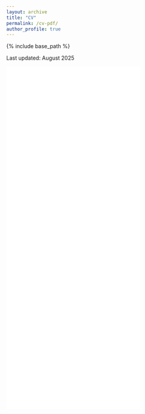 ```yaml
---
layout: archive
title: "CV"
permalink: /cv-pdf/
author_profile: true
---
```


{% include base_path %}

Last updated: August 2025

<div>
<iframe 
    src="{{ site.url }}/files/CV_DoroteaBevivino_2025_web.pdf#toolbar=0&navpanes=0&view=FitH"
    width="70%" 
    height="900px" 
    style="border:none;">
</iframe>
</div>